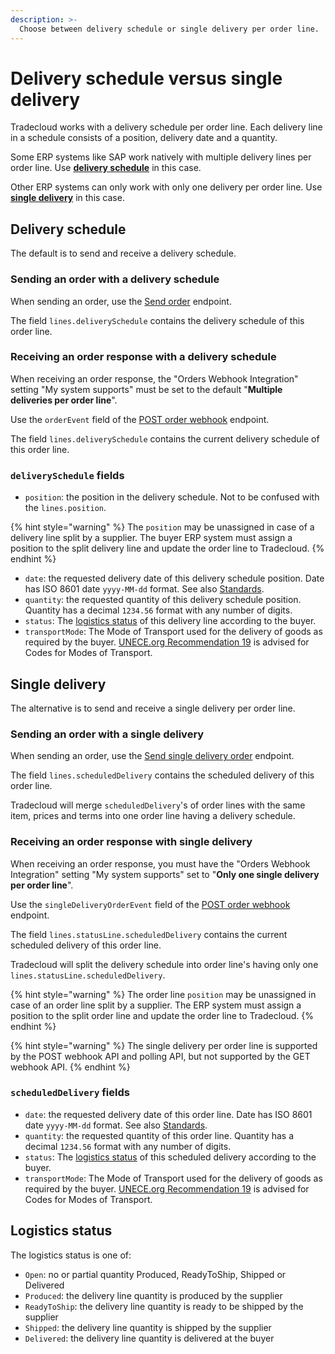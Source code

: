 ```yaml
---
description: >-
  Choose between delivery schedule or single delivery per order line.
---
```


# Delivery schedule versus single delivery

Tradecloud works with a delivery schedule per order line.
Each delivery line in a schedule consists of a position, delivery date and a quantity.

Some ERP systems like SAP work natively with multiple delivery lines per order line.
Use [**delivery schedule**](#delivery-schedule) in this case.

Other ERP systems can only work with only one delivery per order line.
Use [**single delivery**](#single-delivery) in this case.

## Delivery schedule

The default is to send and receive a delivery schedule.

### Sending an order with a delivery schedule

When sending an order, use the [Send order](https://swagger-ui.accp.tradecloud1.com/?url=https://api.accp.tradecloud1.com/v2/api-connector/specs.yaml#/buyer-endpoints/sendOrderByBuyerRoute) endpoint.

The field `lines.deliverySchedule` contains the delivery schedule of this order line.

### Receiving an order response with a delivery schedule

When receiving an order response, the "Orders Webhook Integration" setting "My system supports" must be set to the default "**Multiple deliveries per order line**".

Use the `orderEvent` field of the [POST order webhook](https://swagger-ui.accp.tradecloud1.com/?url=https://api.accp.tradecloud1.com/v2/order-webhook-connector/specs.yaml#/order-webhook%20endpoints/webhookPost) endpoint.

The field `lines.deliverySchedule` contains the current delivery schedule of this order line.

### `deliverySchedule` fields

* `position`: the position in the delivery schedule. Not to be confused with the `lines.position`.

{% hint style="warning" %}
The `position` may be unassigned in case of a delivery line split by a supplier. The buyer ERP system must assign a position to the split delivery line and update the order line to Tradecloud.
{% endhint %}

* `date`: the requested delivery date of this delivery schedule position. Date has ISO 8601 date `yyyy-MM-dd` format. See also [Standards](../../api/standards.md).
* `quantity`: the requested quantity of this delivery schedule position. Quantity has a decimal `1234.56` format with any number of digits.
* `status`: The [logistics status](#logistics-status) of this delivery line according to the buyer.
* `transportMode`: The Mode of Transport used for the delivery of goods as required by the buyer. [UNECE.org Recommendation 19](https://tfig.unece.org/contents/recommendation-19.htm) is advised for Codes for Modes of Transport.

## Single delivery

The alternative is to send and receive a single delivery per order line.

### Sending an order with a single delivery

When sending an order, use the [Send single delivery order](https://swagger-ui.accp.tradecloud1.com/?url=https://api.accp.tradecloud1.com/v2/api-connector/specs.yaml#/buyer-endpoints/sendSingleDeliveryOrderByBuyerRoute) endpoint.

The field `lines.scheduledDelivery` contains the scheduled delivery of this order line.

Tradecloud will merge `scheduledDelivery`'s of order lines with the same item, prices and terms into one order line having a delivery schedule.

### Receiving an order response with single delivery

When receiving an order response, you must have the "Orders Webhook Integration" setting "My system supports" set to "**Only one single delivery per order line**".

Use the `singleDeliveryOrderEvent` field of the [POST order webhook](https://swagger-ui.accp.tradecloud1.com/?url=https://api.accp.tradecloud1.com/v2/order-webhook-connector/specs.yaml#/order-webhook%20endpoints/webhookPost) endpoint.

The field `lines.statusLine.scheduledDelivery` contains the current scheduled delivery of this order line.

 Tradecloud will split the delivery schedule into order line's having only one `lines.statusLine.scheduledDelivery`.

{% hint style="warning" %}
The order line `position` may be unassigned in case of an order line split by a supplier. The ERP system must assign a position to the split order line and update the order line to Tradecloud.
{% endhint %}

{% hint style="warning" %}
The single delivery per order line is supported by the POST webhook API and polling API, but not supported by the GET webhook API.
{% endhint %}

### `scheduledDelivery` fields

* `date`: the requested delivery date of this order line. Date has ISO 8601 date `yyyy-MM-dd` format. See also [Standards](../../api/standards.md).
* `quantity`: the requested quantity of this order line. Quantity has a decimal `1234.56` format with any number of digits.
* `status`: The [logistics status](#logistics-status) of this scheduled delivery according to the buyer.
* `transportMode`: The Mode of Transport used for the delivery of goods as required by the buyer. [UNECE.org Recommendation 19](https://tfig.unece.org/contents/recommendation-19.htm) is advised for Codes for Modes of Transport.

## Logistics status

The logistics status is one of:

* `Open`: no or partial quantity Produced, ReadyToShip, Shipped or Delivered
* `Produced`: the delivery line quantity is produced by the supplier
* `ReadyToShip`: the delivery line quantity is ready to be shipped by the supplier
* `Shipped`: the delivery line quantity is shipped by the supplier
* `Delivered`: the delivery line quantity is delivered at the buyer

